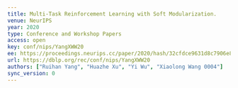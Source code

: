 ```yaml
---
title: Multi-Task Reinforcement Learning with Soft Modularization.
venue: NeurIPS
year: 2020
type: Conference and Workshop Papers
access: open
key: conf/nips/YangXWW20
ee: https://proceedings.neurips.cc/paper/2020/hash/32cfdce9631d8c7906e8e9d6e68b514b-Abstract.html
url: https://dblp.org/rec/conf/nips/YangXWW20
authors: ["Ruihan Yang", "Huazhe Xu", "Yi Wu", "Xiaolong Wang 0004"]
sync_version: 0
---
```

